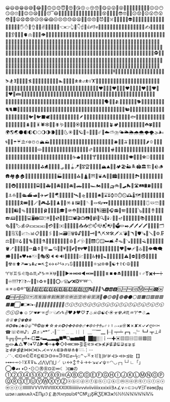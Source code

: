 😀😃😄😁😆😅🤣😂🥹🙂🙃😉😊😇🥰😍🤩😘😗☺️😚😙🥲😋😛😜🤪😝🤑🤗🫢🤭🤫🤔🫡🤐🤨😐️😑😶😏😒🙄😬🤥😌😔😪😮‍💨🤤😴😷🤒🤕🤢🤮🤧🫠🥵🥶😶‍🌫️🫥🥴🫨😵‍💫😵🤯🤠🥳🥸😎🤓🧐🫤😕😟🙁☹️😮😯😲😳🫣🥺😦😧😨😰😥😢😭😱😖😣😞😓😩😫🥱😤😡😠🤬😈👿💀☠️💩🤡👹👺👻👽️👾🤖😺😸😹😻😼😽🙀😿😾🙈🙉🙊👋🤚🖐️✋🖖👌🤌🤏✌️🤞🫰🤟🤘🤙👈️👉️👆️🖕👇️☝️🫵👍️👎️✊👊🤛🤜👏🙌👐🫶🤲🫳🫴🫱🫲🤝🫸🫷🙏✍️💅🤳💪🦾🦿🦵🦶👂️🦻👃🧠🫀🫁🦷🦴👀👁️👅👄🫦💋👶🧒👦👧🧑👨👩🧔🧔‍♀️🧔‍♂️🧑‍🦰👨‍🦰👩‍🦰🧑‍🦱👨‍🦱👩‍🦱🧑‍🦳👨‍🦳👩‍🦳🧑‍🦲👨‍🦲👩‍🦲👱👱‍♂️👱‍♀️🧓👴👵🙍🙍‍♂️🙍‍♀️🙎🙎‍♂️🙎‍♀️🙅🙅‍♂️🙅‍♀️🙆🙆‍♂️🙆‍♀️💁💁‍♂️💁‍♀️🙋🙋‍♂️🙋‍♀️🧏🧏‍♂️🧏‍♀️🙇🙇‍♂️🙇‍♀️🤦🤦‍♂️🤦‍♀️🤷🤷‍♂️🤷‍♀️🧑‍⚕️👨‍⚕️👩‍⚕️🧑‍🎓👨‍🎓👩‍🎓🧑‍🏫👨‍🏫👩‍🏫🧑‍⚖️👨‍⚖️👩‍⚖️🧑‍🌾👨‍🌾👩‍🌾🧑‍🍳👨‍🍳👩‍🍳🧑‍🔧👨‍🔧👩‍🔧🧑‍🏭👨‍🏭👩‍🏭🧑‍💼👨‍💼👩‍💼🧑‍🔬👨‍🔬👩‍🔬🧑‍💻👨‍💻👩‍💻🧑‍🎤👨‍🎤👩‍🎤🧑‍🎨👨‍🎨👩‍🎨🧑‍✈️👨‍✈️👩‍✈️🧑‍🚀👨‍🚀👩‍🚀🧑‍🚒👨‍🚒👩‍🚒👮👮‍♂️👮‍♀️🕵️🕵️‍♂️🕵️‍♀️💂💂‍♂️💂‍♀️🥷👷👷‍♂️👷‍♀️🫅🤴👸👳👳‍♂️👳‍♀️👲🧕🤵🤵‍♂️🤵‍♀️👰👰‍♂️👰‍♀️🫄🫃🤰🤱👩‍🍼👨‍🍼🧑‍🍼👼🎅🤶🧑‍🎄🦸🦸‍♂️🦸‍♀️🦹🦹‍♂️🦹‍♀️🧙🧙‍♂️🧙‍♀️🧚🧚‍♂️🧚‍♀️🧛🧛‍♂️🧛‍♀️🧜🧜‍♂️🧜‍♀️🧝🧝‍♂️🧝‍♀️🧞🧞‍♂️🧞‍♀️🧟🧟‍♂️🧟‍♀️🧌💆💆‍♂️💆‍♀️💇💇‍♂️💇‍♀️🚶🚶‍♂️🚶‍♀️🧍🧍‍♂️🧍‍♀️🧎🧎‍♂️🧎‍♀️🧑‍🦯👨‍🦯👩‍🦯🧑‍🦼👨‍🦼👩‍🦼🧑‍🦽👨‍🦽👩‍🦽🏃🏃‍♂️🏃‍♀️💃🕺🕴️👯👯‍♂️👯‍♀️🧖🧖‍♂️🧖‍♀️🧗🧗‍♂️🧗‍♀️🤺🏇⛷️🏂️🏌️🏌️‍♂️🏌️‍♀️🏄️🏄‍♂️🏄‍♀️🚣🚣‍♂️🚣‍♀️🏊️🏊‍♂️🏊‍♀️⛹️⛹️‍♂️⛹️‍♀️🏋️🏋️‍♂️🏋️‍♀️🚴🚴‍♂️🚴‍♀️🚵🚵‍♂️🚵‍♀️🤸🤸‍♂️🤸‍♀️🤼🤼‍♂️🤼‍♀️🤽🤽‍♂️🤽‍♀️🤾🤾‍♂️🤾‍♀️🤹🤹‍♂️🤹‍♀️🧘🧘‍♂️🧘‍♀️🛀🛌🧑‍🤝‍🧑👭👫👬💏👩‍❤️‍💋‍👨👨‍❤️‍💋‍👨👩‍❤️‍💋‍👩💑👩‍❤️‍👨👨‍❤️‍👨👩‍❤️‍👩👪️👨‍👩‍👦👨‍👩‍👧👨‍👩‍👧‍👦👨‍👩‍👦‍👦👨‍👩‍👧‍👧👨‍👨‍👦👨‍👨‍👧👨‍👨‍👧‍👦👨‍👨‍👦‍👦👨‍👨‍👧‍👧👩‍👩‍👦👩‍👩‍👧👩‍👩‍👧‍👦👩‍👩‍👦‍👦👩‍👩‍👧‍👧👨‍👦👨‍👦‍👦👨‍👧👨‍👧‍👦👨‍👧‍👧👩‍👦👩‍👦‍👦👩‍👧👩‍👧‍👦👩‍👧‍👧🗣️👤👥🫂👣🐵🐒🦍🦧🐶🐕️🦮🐕‍🦺🐩🐺🦊🦝🐱🐈️🐈‍⬛🦁🐯🐅🐆🐴🐎🦄🫏🦓🦌🫎🦬🐮🐂🐃🐄🐷🐖🐗🐽🐏🐑🐐🐪🐫🦙🦒🐘🦣🦏🦛🐭🐁🐀🐹🐰🐇🐿️🦫🦔🦇🐻🐻‍❄️🐨🐼🦥🦦🦨🦘🦡🐾🦃🐔🐓🐣🐤🐥🐦️🐧🐦‍⬛🕊️🦅🦆🪿🦢🦉🦤🦩🦚🦜🪽🪶🪹🪺🥚🐸🐊🐢🦎🐍🐲🐉🦕🦖🐳🐋🐬🦭🐟️🐠🐡🦈🪼🐙🦑🦀🦞🦐🪸🦪🐚🐌🦋🐛🐜🐝🪲🐞🦗🪳🕷️🕸️🦂🦟🪰🪱🦠🍄💐💮🏵️🌼🌻🌹🥀🌺🌷🌸🪷🪻🌱🪴🏕️🌲🌳🌰🌴🌵🎋🎍🌾🌿☘️🍀🍁🍂🍃🌍️🌎️🌏️🌑🌒🌓🌔🌕️🌖🌗🌘🌙🌚🌛🌜️☀️🌝🌞🪐💫⭐️🌟✨🌠☄️🌌☁️⛅️⛈️🌤️🌥️🌦️🌧️🌨️🌩️🌪️🌫️🌬️🌀🌈🌂☂️☔️⛱️⚡️❄️☃️⛄️🏔️⛰️🗻🌋🔥💧🌊💥💦💨🍇🍈🍉🍊🍋🍌🍍🥭🍎🍏🍐🍑🍒🍓🫐🥝🍅🫒🥥🥑🍆🥔🥕🌽🌶️🫑🥒🥬🥦🫛🧄🧅🫚🍄🫘🥜🌰🍞🥐🥖🫓🥨🥯🥞🧇🧀🍖🍗🥩🥓🍔🍟🍕🌭🥪🌮🌯🫔🥙🧆🥚🍳🥘🍲🫕🥣🥗🍿🧈🧂🥫🍱🍘🍙🍚🍛🍜🍝🍠🍢🍣🍤🍥🥮🍡🥟🥠🥡🍦🍧🍨🍩🍪🎂🍰🧁🥧🍫🍬🍭🍮🍯🍼🥛🫗☕️🫖🍵🍶🍾🍷🍸️🍹🍺🍻🥂🥃🥤🧋🧃🧉🧊🥢🍽️🍴🥄🔪⚽️⚾️🥎🏀🏐🏈🏉🎾🥏🎳🏏🏑🏒🥍🏓🏸🥊🥋🥅⛳️⛸️🎣🤿🎽🎿🛷🥌🎯🪀🪁🎱🎖️🏆️🏅🥇🥈🥉🏔️⛰️🌋🗻🏕️🏖️🏜️🏝️🏟️🏛️🏗️🧱🪨🪵🛖🏘️🏚️🏠️🏡🏢🏣🏤🏥🏦🏨🏩🏪🏫🏬🏭️🏯🏰💒🗼🗽⛪️🕌🛕🕍⛩️🕋⛲️⛺️🌁🌃🏙️🌄🌅🌆🌇🌉🗾🏞️🎠🎡🎢💈🎪🚂🚃🚄🚅🚆🚇️🚈🚉🚊🚝🚞🚋🚌🚍️🚎🚐🚑️🚒🚓🚔️🚕🚖🚗🚘️🚙🛻🚚🚛🚜🏎️🏍️🛵🦽🦼🛺🚲️🛴🛹🛼🚏🛣️🛤️🛢️⛽️🚨🚥🚦🛑🚧⚓️⛵️🛶🚤🛳️⛴️🛥️🚢✈️🛩️🛫🛬🪂💺🚁🚟🚠🚡🛰️🚀🛸🎆🎇🎑🗿🛎️🧳⌛️⏳️⌚️⏰⏱️⏲️🕰️🌡️🗺️🧭🎃🎄🧨🎈🎉🎊🎎🪭🎏🎐🎀🎁🎗️🎟️🎫🔮🪄🧿🎮️🕹️🎰🎲♟️🧩🧸🪅🪆🖼️🎨🧵🪡🧶🪢👓️🕶️🥽🥼🦺👔👕👖🧣🧤🧥🧦👗👘🥻🩱🩲🩳👙👚👛👜👝🛍️🎒🩴👞👟🥾🥿👠👡🩰👢👑👒🎩🎓️🧢🪖⛑️📿💄💍💎📢📣📯🎙️🎚️🎛️🎤🎧️📻️🎷🪗🎸🎹🎺🎻🪕🪈🪇🥁🪘🪩📱📲☎️📞📟️📠🔋🪫🔌💻️🖥️🖨️⌨️🖱️🖲️💽💾💿️📀🧮🎥🎞️📽️🎬️📺️📷️📸📹️📼🔍️🔎🕯️💡🔦🏮🪔📔📕📖📗📘📙📚️📓📒📃📜📄📰🗞️📑🔖🏷️💰️🪙💴💵💶💷💸💳️🪪🧾✉️💌📧🧧📨📩📤️📥️📦️📫️📪️📬️📭️📮🗳️✏️✒️🖋️🖊️🖌️🖍️📝💼📁📂🗂️📅📆🗒️🗓️📇📈📉📊📋️📌📍📎🖇️📏📐✂️🗃️🗄️🗑️🔒️🔓️🔏🔐🔑🗝️🔨🪓⛏️⚒️🛠️🗡️⚔️💣️🔫🪃🏹🛡️🪚🔧🪛🔩⚙️🗜️⚖️🦯🔗⛓️🪝🧰🧲🪜🛝🛞🫙⚗️🧪🧫🧬🔬🔭📡🩻💉🩸💊🩹🩺🩼🚪🛗🪞🪟🛏️🛋️🪑🪤🚽🪠🚿🛁🧼🫧🪒🪮🧴🧷🧹🧺🧻🪣🪥🧽🧯🛟🛒🚬⚰️🪦⚱️🏺🪧🕳️💘💝💖💗💓💞💕💟❣️💔❤️🧡💛💚🩵💙💜🩷🤎🖤🩶🤍❤️‍🔥❤️‍🩹💯♨️💢💬👁️‍🗨️🗨️🗯️💭💤🌐♠️♥️♦️♣️🃏🀄️🎴🎭️🔇🔈️🔉🔊🔔🔕🎼🎵🎶💹🏧🚮🚰♿️🚹️🚺️🚻🚼️🚾🛂🛃🛄🛅🛜⚠️🚸⛔️🚫🚳🚭️🚯🚱🚷📵🔞☢️☣️⬆️↗️➡️↘️⬇️↙️⬅️↖️↕️↔️↩️↪️⤴️⤵️🔃🔄🔙🔚🔛🔜🔝🛐⚛️🕉️✡️☸️🪯☯️✝️☦️☪️☮️🕎🔯🪬♈️♉️♊️♋️♌️♍️♎️♏️♐️♑️♒️♓️⛎🔀🔁🔂▶️⏩️⏭️⏯️◀️⏪️⏮️🔼⏫🔽⏬⏸️⏹️⏺️⏏️🎦🔅🔆📶📳📴♀️♂️⚧✖️➕➖➗🟰♾️‼️⁉️❓️❔❕❗️〰️💱💲⚕️♻️⚜️🔱📛🔰⭕️✅☑️✔️❌❎➰➿〽️✳️✴️❇️©️®️™️#️⃣*️⃣0️⃣1️⃣2️⃣3️⃣4️⃣5️⃣6️⃣7️⃣8️⃣9️⃣🔟🔠🔡🔢🔣🔤🅰️🆎🅱️🆑🆒🆓ℹ️🆔Ⓜ️🆕🆖🅾️🆗🅿️🆘🆙🆚🈁🈂️🈷️🈶🈯️🉐🈹🈚️🈲🉑🈸🈴🈳㊗️㊙️🈺🈵🔴🟠🟡🟢🔵🟣🟤⚫️⚪️🟥🟧🟨🟩🟦🟪🟫⬛️⬜️◼️◻️◾️◽️▪️▫️🔶🔷🔸🔹🔺🔻💠🔘🔳🔲🕛️🕧️🕐️🕜️🕑️🕝️🕒️🕞️🕓️🕟️🕔️🕠️🕕️🕡️🕖️🕢️🕗️🕣️🕘️🕤️🕙️🕥️🕚️🕦️☹☻☺ツ☚☛☜☝☞☟✍✎✌❤❥♥♡❣♨☠☮☯☪☀☣☢☭♏♒♈☂☃☁♔♕♚۩♛✿❀ ❃❂❁♠♤♣♧⚜™®©₪★☆✮✯✪✣✤✥✲❈☄✦❉✧♱♰๑♂♀☿⋄⋅⋆⋇☼*✖✗✘✕✓✔ღ✄✂☎☏✆✉♪♩♫♬♭❝❞‘ﾟ.･‖﹉﹊﹍﹎︱︳︴﹏﹋﹌▁┠┨┯┷┏┓﹃﹄┗┛┳⊥╝ ╚╔╗╬═╓╩▪▫□〓≡▬▂▃▄■▀▢▅▆▇▌▐█▓▒░┇┅✚▣▧▨▤▥▦▩回ஐ⋖⋗▲△▼♢♦▽Δ►◄⇨◈◆◇◊⋘⋙⋚⋛⋜⋝⋞⋟⋠⋡⋢⋣⋤⋥⋦⋧⋨ ⋩⋪⋫⋬⋭⋈⋉⋊⋋⋌⋍⋎⋏⋐⋑⋒⋓⋔⋕∵∴⋮⋯⋰⋱⋲⋳⋴⋵⋶⋷⋸⋹⋺⋻⋼≈⋽⋾⋿⌀⌁ϟ⌂⌃⌄⌅⌆⌇⌈⌉⌊⌋⊮⊯⊰⊱⊲⊳⊴⊵【】⊶⊷⊸⊹⊺⊻⊼⊽⊾⊿⋀⋁⋂⋃ ╯ぃ↔↕↑↓→←↘↙➹ψ♆◠◡┌┐└┘∟「」◯●◕◐◑○◔⊙◎㊚㊛¤㊣∞☾☽◘◙の➀➁➂➃➄➅➆➇➈➉ⒶⒷⒸⒹⒺⒻⒼⒽⒾⒿⓀⓁⓂⓃⓄⓅⓆⓇⓈⓉⓊⓋⓌⓍⓎⓏⓐⓑⓒⓓⓔⓕⓖⓗⓘⓙⓚⓛⓜⓝⓞⓟⓠⓡⓢⓣⓤⓥⓦⓧⓨⓩⅠⅡⅢⅣⅤⅥⅦⅧⅨⅩⅪⅫⅰⅱⅲⅳⅴⅵⅶⅷⅸⅹⅺⅻ∃∧∠∨∩⊂⊃∪∀ΞΓɐəɘεβɟɥɯɔи๏ɹʁяʌʍλчΣΠ℘ℑ￡あℜℵηαʊїз¢℃№¿¡Ƹ̵̡Ӝ̨̄ƷξЖЗж½⅓⅔¼¾⅛⅜⅝⅞℅